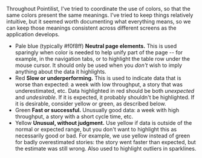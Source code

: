 Throughout Pointilist, I've tried to coordinate the use of colors, so that the same colors present the same meanings. I've tried to keep things relatively intuitive, but it seemed worth documenting what everything means, so we can keep those meanings consistent across different screens as the application develops.

* Pale blue (typically #f0f8ff)
  **Neutral page elements.** This is used sparingly when color is needed to help unify part of the page -- for example, in the navigation tabs, or to highlight the table row under the mouse cursor. It should only be used when you *don't* wish to imply anything about the data it highlights.
* Red
  **Slow or underperforming.** This is used to indicate data that is worse than expected: a week with low throughput, a story that was underestimated, etc. Data highlighted in red should be both *unexpected* and *undesirable*. If it is expected, it probably shouldn't be highlighted. If it is desirable, consider yellow or green, as described below.
* Green
  **Fast or successful.** Unusually good data: a week with high throughput, a story with a short cycle time, etc.
* Yellow
  **Unusual, without judgment.** Use yellow if data is outside of the normal or expected range, but you don't want to highlight this as necessarily good or bad. For example, we use yellow instead of green for badly overestimated stories: the story went faster than expected, but the estimate was still wrong. Also used to highlight outliers in sparklines.